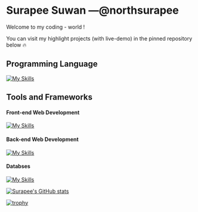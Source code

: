 # Surapee Suwan —@northsurapee
Welcome to my coding - world !

You can visit my highlight projects (with live-demo) in the pinned repository below 🔥

## Programming Language
[![My Skills](https://skillicons.dev/icons?i=cpp,scala,java,py,r,html,css,js)](https://skillicons.dev)

## Tools and Frameworks

#### Front-end Web Development
[![My Skills](https://skillicons.dev/icons?i=figma,react,vite,tailwind,webpack)](https://skillicons.dev)

#### Back-end Web Development
[![My Skills](https://skillicons.dev/icons?i=nodejs,express,pug,postman)](https://skillicons.dev)

#### Databses
[![My Skills](https://skillicons.dev/icons?i=postgres,mongodb)](https://skillicons.dev)

[![Surapee's GitHub stats](https://github-readme-stats.vercel.app/api?username=northsurapee&show_icons=true&theme=dracula)](https://github.com/anuraghazra/github-readme-stats)

[![trophy](https://github-profile-trophy.vercel.app/?username=northsurapee&theme=chalk&margin-w=5&margin-h=5&column=-1&rank=SECRET,SSS,SS,S,AAA,AA,A,B,C)](https://github.com/ryo-ma/github-profile-trophy)
